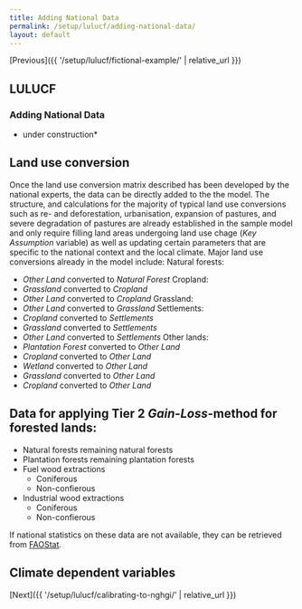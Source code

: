 ```yaml
---
title: Adding National Data
permalink: /setup/lulucf/adding-national-data/
layout: default
---
```

[Previous]({{ '/setup/lulucf/fictional-example/' | relative_url }})

## LULUCF
### Adding National Data 

* under construction*

## Land use conversion 
Once the land use conversion matrix described has been developed by the national experts, the data can be directly added to the 
the model. The structure, and calculations for the majority of typical land use conversions such as re- and deforestation, urbanisation, expansion of pastures, and severe degradation of pastures are already established in the sample 
model and only require filling land areas undergoing land use chage (_Key Assumption_ variable) as well as updating certain parameters that are specific to the national context and the local climate. Major land use conversions already in the model include:
Natural forests:  
- _Other Land_ converted to _Natural Forest_
Cropland:  
- _Grassland_ converted to _Cropland_
- _Other Land_ converted to _Cropland_
Grassland:
- _Other Land_ converted to _Grassland_
Settlements:  
- _Cropland_ converted to _Settlements_
- _Grassland_ converted to _Settlements_
- _Other Land_ converted to _Settlements_
Other lands:  
- _Plantation Forest_ converted to _Other Land_
- _Cropland_ converted to _Other Land_
- _Wetland_ converted to _Other Land_
- _Grassland_ converted to _Other Land_
- _Cropland_ converted to _Other Land_

## Data for applying Tier 2 _Gain-Loss_-method for forested lands:
- Natural forests remaining natural forests
- Plantation forests remaining plantation forests
- Fuel wood extractions
  - Coniferous
  - Non-confierous
- Industrial wood extractions
  - Coniferous
  - Non-confierous
 
If national statistics on these data are not available, they can be retrieved from [FAOStat](https://www.fao.org/faostat/en/#data).

## Climate dependent variables 


[Next]({{ '/setup/lulucf/calibrating-to-nghgi/' | relative_url }})
